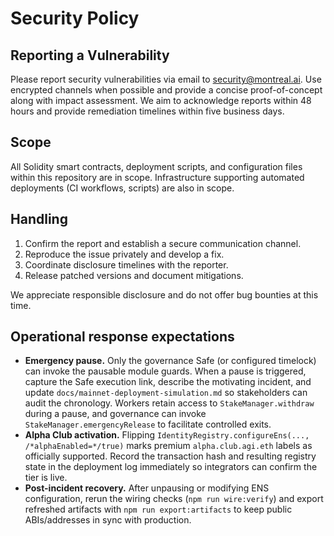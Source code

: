 # Security Policy

## Reporting a Vulnerability

Please report security vulnerabilities via email to security@montreal.ai. Use encrypted channels when possible and provide a concise proof-of-concept along with impact assessment. We aim to acknowledge reports within 48 hours and provide remediation timelines within five business days.

## Scope

All Solidity smart contracts, deployment scripts, and configuration files within this repository are in scope. Infrastructure supporting automated deployments (CI workflows, scripts) are also in scope.

## Handling

1. Confirm the report and establish a secure communication channel.
2. Reproduce the issue privately and develop a fix.
3. Coordinate disclosure timelines with the reporter.
4. Release patched versions and document mitigations.

We appreciate responsible disclosure and do not offer bug bounties at this time.

## Operational response expectations

- **Emergency pause.** Only the governance Safe (or configured timelock) can invoke the pausable module guards. When a pause is triggered, capture the Safe execution link, describe the motivating incident, and update `docs/mainnet-deployment-simulation.md` so stakeholders can audit the chronology. Workers retain access to `StakeManager.withdraw` during a pause, and governance can invoke `StakeManager.emergencyRelease` to facilitate controlled exits.
- **Alpha Club activation.** Flipping `IdentityRegistry.configureEns(..., /*alphaEnabled=*/true)` marks premium `alpha.club.agi.eth` labels as officially supported. Record the transaction hash and resulting registry state in the deployment log immediately so integrators can confirm the tier is live.
- **Post-incident recovery.** After unpausing or modifying ENS configuration, rerun the wiring checks (`npm run wire:verify`) and export refreshed artifacts with `npm run export:artifacts` to keep public ABIs/addresses in sync with production.
